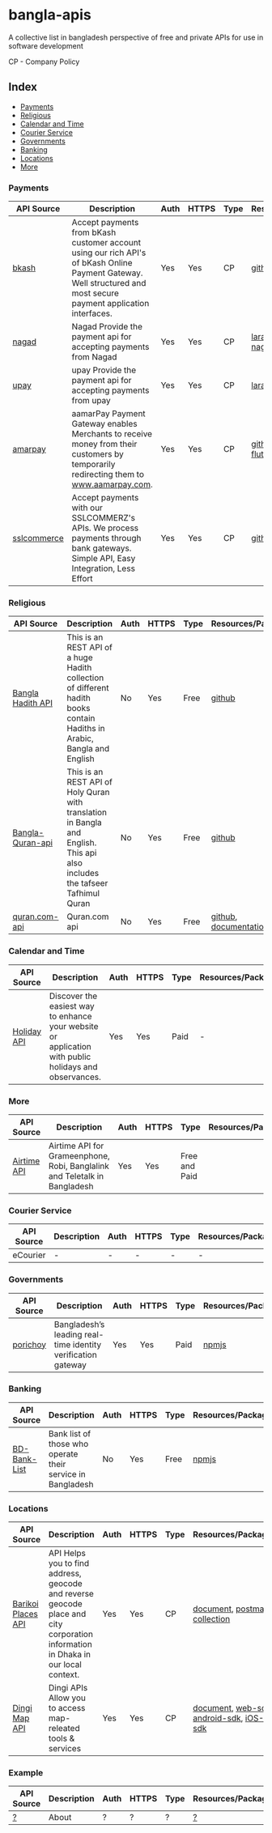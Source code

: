 # bangla-apis
A collective list in bangladesh perspective of free and private APIs for use in software development

CP - Company Policy

## Index
* [Payments](#payments)
* [Religious](#religious)
* [Calendar and Time](#calendar-and-time)
* [Courier Service](#courier-service)
* [Governments](#governments)
* [Banking](#banking)
* [Locations](#locations)
* [More](#more)

### Payments
API Source | Description | Auth | HTTPS | Type | Resources/Packages|
|---|---|---|---|---|---|
| [bkash](https://developer.bka.sh/) | Accept payments from bKash customer account using our rich API's of bKash Online Payment Gateway. Well structured and most secure payment application interfaces.| Yes | Yes | CP | [github-example](https://github.com/bKash-developer) |
| [nagad](https://nagad.com.bd/) | Nagad Provide the payment api for accepting payments from Nagad | Yes | Yes | CP | [laravel-nagad](https://github.com/codeboxrcodehub/nagad), [node-nagad](https://github.com/shahriar-shojib/nagad-payment-gateway) |
| [upay](https://www.upaybd.com/) | upay Provide the payment api for accepting payments from upay | Yes | Yes | CP | [laravel-upay](https://github.com/codeboxrcodehub/upay) |
| [amarpay](https://developer.aamarpay.com/) | aamarPay Payment Gateway enables Merchants to receive money from their customers by temporarily redirecting them to www.aamarpay.com. | Yes | Yes | CP | [github-example](https://github.com/aamarpay-dev), [flutter-package](https://github.com/aamarpay-dev/aamarPay-flutter) |
| [sslcommerce](https://developer.sslcommerz.com/) | Accept payments with our SSLCOMMERZ's APIs. We process payments through bank gateways. Simple API, Easy Integration, Less Effort | Yes | Yes | CP | [github-example](https://github.com/sslcommerz) |

### Religious
API Source | Description | Auth | HTTPS | Type | Resources/Packages|
|---|---|---|---|---|---|
| [Bangla Hadith API](https://github.com/alQuranBD/Bangla-Hadith-api) | This is an REST API of a huge Hadith collection of different hadith books contain Hadiths in Arabic, Bangla and English | No | Yes | Free | [github](https://github.com/alQuranBD/Bangla-Hadith-api) |
| [Bangla-Quran-api](https://github.com/alQuranBD/Bangla-Quran-api) | This is an REST API of Holy Quran with translation in Bangla and English. This api also includes the tafseer Tafhimul Quran | No | Yes | Free | [github](https://github.com/alQuranBD/Bangla-Quran-api) |
| [ quran.com-api](https://github.com/quran/quran.com-api) |  Quran.com api | No | Yes | Free | [github](https://github.com/quran/quran.com-api), [documentation](https://quran.api-docs.io/v3) |

### Calendar and Time
API Source | Description | Auth | HTTPS | Type | Resources/Packages|
|---|---|---|---|---|---|
| [Holiday API](https://holidayapi.com/docs) | Discover the easiest way to enhance your website or application with public holidays and observances. | Yes | Yes | Paid | - |

### More
API Source | Description | Auth | HTTPS | Type | Resources/Packages|
|---|---|---|---|---|---|
| [Airtime API](https://operators.reloadly.com/grameenphone-robi-banglalink-teletalk-bangladesh-airtime-api/) | Airtime API for Grameenphone, Robi, Banglalink and Teletalk in Bangladesh | Yes | Yes | Free and Paid |

### Courier Service
API Source | Description | Auth | HTTPS | Type | Resources/Packages|
|---|---|---|---|---|---|
| eCourier | - | - | - | - | - |

### Governments
API Source | Description | Auth | HTTPS | Type | Resources/Packages|
|---|---|---|---|---|---|
| [porichoy](https://porichoy.gov.bd/) | Bangladesh’s leading real-time identity verification gateway | Yes | Yes | Paid | [npmjs](https://www.npmjs.com/package/porichoy) |

### Banking
API Source | Description | Auth | HTTPS | Type | Resources/Packages|
|---|---|---|---|---|---|
| [BD-Bank-List](https://github.com/khyrulAlam/BD-Bank-List) | Bank list of those who operate their service in Bangladesh | No | Yes | Free | [npmjs](https://www.npmjs.com/package/porichoy) |

### Locations
API Source | Description | Auth | HTTPS | Type | Resources/Packages|
|---|---|---|---|---|---|
| [Barikoi Places API](https://docs.barikoi.com/docs/intro/) | API Helps you to find address, geocode and reverse geocode place and city corporation information in Dhaka in our local context. | Yes | Yes | CP | [document](https://docs.barikoi.com/docs/intro/), [postman-collection](https://documenter.getpostman.com/view/2611089/RWTmvdtF) |
| [Dingi Map API](https://www.dingi.tech/docs/api/index.html) | Dingi APIs Allow you to access map-releated tools & services | Yes | Yes | CP | [document](https://www.dingi.tech/docs/api/index.html), [web-sdk](https://github.com/dingilive/map-integration-web/blob/master/map_view.html), [android-sdk](https://www.dingi.tech/docs/android-sdk/index.html), [iOS-sdk](https://www.dingi.tech/docs/ios-sdk/index.html)

### Example
API Source | Description | Auth | HTTPS | Type | Resources/Packages|
|---|---|---|---|---|---|
| [?](?) | About | ? | ? | ? | [?](?) |
